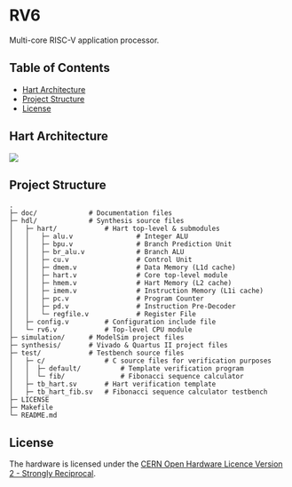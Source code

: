 # RV6
Multi-core RISC-V application processor.

## Table of Contents
- [Hart Architecture](https://github.com/kiclu/rv6#hart-architecture)
- [Project Structure](https://github.com/kiclu/rv6#project-structure)
- [License](https://github.com/kiclu/rv6#license)

## Hart Architecture
<img src="./doc/hart-schematic.png">

## Project Structure
```
.
├─ doc/             # Documentation files
├─ hdl/             # Synthesis source files
│   ├─ hart/            # Hart top-level & submodules
│   │   ├─ alu.v                # Integer ALU
│   │   ├─ bpu.v                # Branch Prediction Unit
│   │   ├─ br_alu.v             # Branch ALU
│   │   ├─ cu.v                 # Control Unit
│   │   ├─ dmem.v               # Data Memory (L1d cache)
│   │   ├─ hart.v               # Core top-level module
│   │   ├─ hmem.v               # Hart Memory (L2 cache)
│   │   ├─ imem.v               # Instruction Memory (L1i cache)
│   │   ├─ pc.v                 # Program Counter
│   │   ├─ pd.v                 # Instruction Pre-Decoder
│   │   └─ regfile.v            # Register File
│   ├─ config.v         # Configuration include file
│   └─ rv6.v            # Top-level CPU module
├─ simulation/      # ModelSim project files
├─ synthesis/       # Vivado & Quartus II project files
├─ test/            # Testbench source files
│   ├─ c/               # C source files for verification purposes
│   │  ├─ default/          # Template verification program
│   │  └─ fib/              # Fibonacci sequence calculator
│   ├─ tb_hart.sv       # Hart verification template
│   ├─ tb_hart_fib.sv   # Fibonacci sequence calculator testbench
├─ LICENSE
├─ Makefile
└─ README.md
```

## License
The hardware is licensed under the [CERN Open Hardware Licence Version 2 - Strongly Reciprocal](https://ohwr.org/cern_ohl_s_v2.txt).
